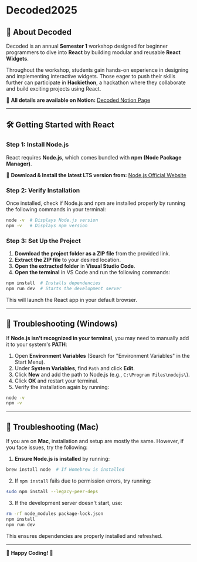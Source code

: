 # Decoded2025

## 🚀 About Decoded
Decoded is an annual **Semester 1** workshop designed for beginner programmers to dive into **React** by building modular and reusable **React Widgets**.

Throughout the workshop, students gain hands-on experience in designing and implementing interactive widgets. Those eager to push their skills further can participate in **Hackiethon**, a hackathon where they collaborate and build exciting projects using React.

📌 **All details are available on Notion:** [Decoded Notion Page](https://plum-soda-d5f.notion.site/Decoded-1bc996f226c88037a95dc1222f53a1a1)

---

## 🛠️ Getting Started with React

### Step 1: Install Node.js
React requires **Node.js**, which comes bundled with **npm (Node Package Manager)**.

📝 **Download & Install the latest LTS version from:** [Node.js Official Website](https://nodejs.org/en)

### Step 2: Verify Installation
Once installed, check if Node.js and npm are installed properly by running the following commands in your terminal:

```sh
node -v  # Displays Node.js version
npm -v   # Displays npm version
```

### Step 3: Set Up the Project
1. **Download the project folder as a ZIP file** from the provided link.
2. **Extract the ZIP file** to your desired location.
3. **Open the extracted folder** in **Visual Studio Code**.
4. **Open the terminal** in VS Code and run the following commands:

```sh
npm install  # Installs dependencies
npm run dev  # Starts the development server
```

This will launch the React app in your default browser.

---

## 🔧 Troubleshooting (Windows)
If **Node.js isn’t recognized in your terminal**, you may need to manually add it to your system's **PATH**:

1. Open **Environment Variables** (Search for "Environment Variables" in the Start Menu).
2. Under **System Variables**, find `Path` and click **Edit**.
3. Click **New** and add the path to Node.js (e.g., `C:\Program Files\nodejs\`).
4. Click **OK** and restart your terminal.
5. Verify the installation again by running:

```sh
node -v
npm -v
```

---

## 🔧 Troubleshooting (Mac)
If you are on **Mac**, installation and setup are mostly the same. However, if you face issues, try the following:

1. **Ensure Node.js is installed** by running:

```sh
brew install node  # If Homebrew is installed
```

2. If `npm install` fails due to permission errors, try running:

```sh
sudo npm install --legacy-peer-deps
```

3. If the development server doesn't start, use:

```sh
rm -rf node_modules package-lock.json
npm install
npm run dev
```

This ensures dependencies are properly installed and refreshed.

---

🚀 **Happy Coding!** 🎉
